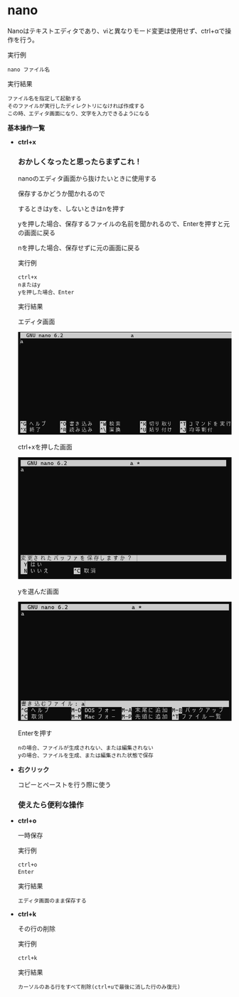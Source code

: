 [](ファイル名はコマンド名.md)
# nano
Nanoはテキストエディタであり、viと異なりモード変更は使用せず、ctrl+αで操作を行う。

実行例

  ```
  nano ファイル名
  ```
  実行結果　[](変更しない)


  ```
  ファイル名を指定して起動する
  そのファイルが実行したディレクトリになければ作成する
  この時、エディタ画面になり、文字を入力できるようになる
  ```

**基本操作一覧**
  

 - **ctrl+x**
  
   ### おかしくなったと思ったらまずこれ！

   nanoのエディタ画面から抜けたいときに使用する

   保存するかどうか聞かれるので

   するときはyを、しないときはnを押す

   yを押した場合、保存するファイルの名前を聞かれるので、Enterを押すと元の画面に戻る

   nを押した場合、保存せずに元の画面に戻る


   実行例 [](変更しない)
  
   ```
   ctrl+x
   nまたはy
   yを押した場合、Enter
   ```


   実行結果　[](変更しない)

   エディタ画面

   ![](../yanagi/nano1.png)

   ctrl+xを押した画面
   
   ![](../yanagi/nano2.png)
   
   yを選んだ画面
   
   ![](../yanagi/nano3.png)

   Enterを押す

   ```
   nの場合、ファイルが生成されない、または編集されない
   yの場合、ファイルを生成、または編集された状態で保存
   ```


- **右クリック**
  
  コピーとペーストを行う際に使う

   ### 使えたら便利な操作

- **ctrl+o** 
    
  一時保存
  
  実行例　[](変更しない)
  
  ```
  ctrl+o
  Enter
  ```


  実行結果　[](変更しない)


  ```
  エディタ画面のまま保存する
  ```
- **ctrl+k** 
    
  その行の削除
  
  実行例　[](変更しない)
  
  ```
  ctrl+k
  ```


  実行結果　[](変更しない)


  ```
  カーソルのある行をすべて削除(ctrl+uで最後に消した行のみ復元)
  ```

